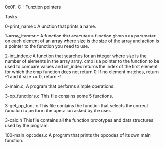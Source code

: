 0x0F. C - Function pointers

Tasks

0-print_name.c
A unction that prints a name.


1-array_iterator.c
A function that executes a function given as a parameter on each element of an array where size is the size of the array and action is a pointer to the function you need to use.


2-int_index.c
A function that searches for an integer where size is the number of elements in the array array.
cmp  is a pointer to the function to be used to compare values and int_index returns the index of the first element for which the cmp function does not return 0.
If no element matches, return -1 and if size <= 0, return -1.


3-main.c, 
A program that performs simple operations.


3-op_functions.c
This file contains some 5 functions.


3-get_op_func.c
This file contains the function that selects the correct function to perform the operation asked by the user.


3-calc.h
This file contains all the function prototypes and data structures used by the program.


100-main_opcodes.c
A program that prints the opcodes of its own main function.
